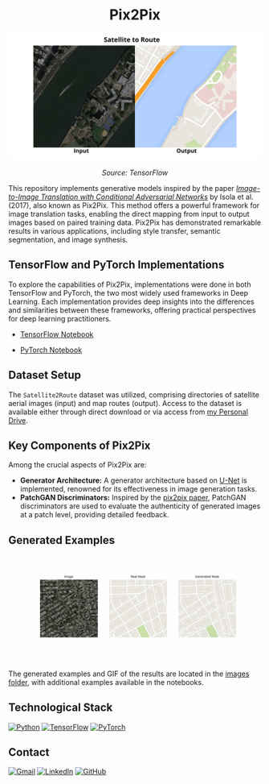 # <h1 align="center">Pix2Pix</h1>

<p align="center">
<img src="images/image_readme.png"> 
</p>
<p align="center"><i>Source: TensorFlow</i></p>

This repository implements generative models inspired by the paper [*Image-to-Image Translation with Conditional Adversarial Networks*](https://arxiv.org/abs/1611.07004) by Isola et al. (2017), also known as Pix2Pix. This method offers a powerful framework for image translation tasks, enabling the direct mapping from input to output images based on paired training data. Pix2Pix has demonstrated remarkable results in various applications, including style transfer, semantic segmentation, and image synthesis.

## TensorFlow and PyTorch Implementations

To explore the capabilities of Pix2Pix, implementations were done in both TensorFlow and PyTorch, the two most widely used frameworks in Deep Learning. Each implementation provides deep insights into the differences and similarities between these frameworks, offering practical perspectives for deep learning practitioners.

- [TensorFlow Notebook](Pix2Pix_Satellite2Routes_TensorFlow.ipynb)

- [PyTorch Notebook](Pix2Pix_Satellite2Routes_Pytorch.ipynb)

## Dataset Setup

The ``Satellite2Route`` dataset was utilized, comprising directories of satellite aerial images (input) and map routes (output). Access to the dataset is available either through direct download or via access from [my Personal Drive](https://drive.google.com/drive/folders/19giwoxuUnRg0-5cB9SJS7ETY9fmuBOgd?usp=sharing).

## Key Components of Pix2Pix

Among the crucial aspects of Pix2Pix are:

- **Generator Architecture:** A generator architecture based on [U-Net](https://arxiv.org/abs/1505.04597) is implemented, renowned for its effectiveness in image generation tasks.
- **PatchGAN Discriminators:** Inspired by the [pix2pix paper](https://arxiv.org/abs/1611.07004), PatchGAN discriminators are used to evaluate the authenticity of generated images at a patch level, providing detailed feedback.

## Generated Examples

<p align="center">
<img src="images/satellites_to_routes.gif"> 
</p>

The generated examples and GIF of the results are located in the [images folder](images), with additional examples available in the notebooks.

## Technological Stack
[![Python](https://img.shields.io/badge/Python-3776AB?style=for-the-badge&logo=python&logoColor=white&labelColor=101010)](https://docs.python.org/3/) 
[![TensorFlow](https://img.shields.io/badge/TensorFlow-FF6F00?style=for-the-badge&logo=tensorflow&logoColor=white&labelColor=101010)](https://www.tensorflow.org/api_docs)
[![PyTorch](https://img.shields.io/badge/PyTorch-EE4C2C?style=for-the-badge&logo=pytorch&logoColor=white&labelColor=101010)](https://pytorch.org/docs/stable/index.html)

## Contact
[![Gmail](https://img.shields.io/badge/Gmail-D14836?style=for-the-badge&logo=gmail&logoColor=white&labelColor=101010)](mailto:jerson.gimenesbeltran@gmail.com)
[![LinkedIn](https://img.shields.io/badge/LinkedIn-0077B5?style=for-the-badge&logo=linkedin&logoColor=white&labelColor=101010)](https://www.linkedin.com/in/jerson-gimenes-beltran/)
[![GitHub](https://img.shields.io/badge/GitHub-181717?style=for-the-badge&logo=github&logoColor=white&labelColor=101010)](https://github.com/JersonGB22/)